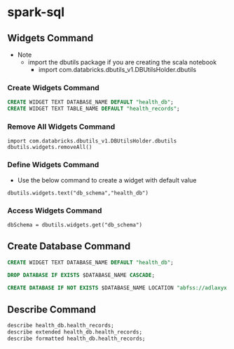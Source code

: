 # spark-sql

## Widgets Command

- Note 
  - import the dbutils package if you are creating the scala notebook
    - import com.databricks.dbutils_v1.DBUtilsHolder.dbutils

### Create Widgets Command

```sql
CREATE WIDGET TEXT DATABASE_NAME DEFAULT "health_db";
CREATE WIDGET TEXT TABLE_NAME DEFAULT "health_records";
```
### Remove All Widgets Command

  

```
import com.databricks.dbutils_v1.DBUtilsHolder.dbutils
dbutils.widgets.removeAll()
```

### Define Widgets Command
- Use the below command to create a widget with default value
  
```
dbutils.widgets.text("db_schema","health_db")
```

### Access Widgets Command

```
dbSchema = dbutils.widgets.get("db_schema")
```


## Create Database Command

```sql
CREATE WIDGET TEXT DATABASE_NAME DEFAULT "health_db";

DROP DATABASE IF EXISTS $DATABASE_NAME CASCADE;

CREATE DATABASE IF NOT EXISTS $DATABASE_NAME LOCATION "abfss://adlaxyx.xyz.net/xyz/xyz";
```

## Describe Command

```sql
describe health_db.health_records;
describe extended health_db.health_records;
describe formatted health_db.health_records;
```

